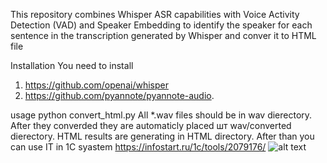 This repository combines Whisper ASR capabilities with Voice Activity Detection (VAD) and Speaker Embedding to identify the speaker for each sentence in the transcription generated by Whisper and conver it to HTML file

Installation
You need to install 
1. https://github.com/openai/whisper
2. https://github.com/pyannote/pyannote-audio.

usage python convert_html.py 
All *.wav files should be in wav dierectory. After they converded they are automaticly placed шт wav/converted dierectory.
HTML results are generating in HTML directory.
After than you can use IT in 1C syastem https://infostart.ru/1c/tools/2079176/
![alt text](https://infostart.ru/bitrix/templates/sandbox_empty/assets/tpl/abo/img/logo.svg)
